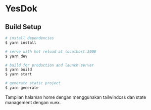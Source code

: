 # YesDok

## Build Setup

```bash
# install dependencies
$ yarn install

# serve with hot reload at localhost:3000
$ yarn dev

# build for production and launch server
$ yarn build
$ yarn start

# generate static project
$ yarn generate
```

Tampilan halaman home dengan menggunakan tailwindcss dan state management dengan vuex. 
